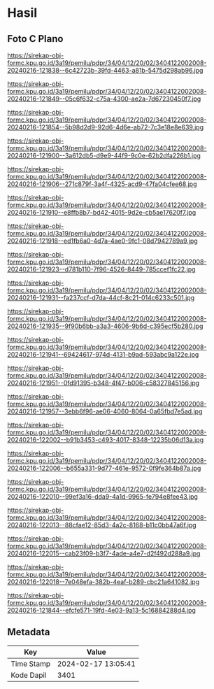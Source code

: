 # Hasil

## Foto C Plano

https://sirekap-obj-formc.kpu.go.id/3a19/pemilu/pdpr/34/04/12/20/02/3404122002008-20240216-121838--6c42723b-39fd-4463-a81b-5475d298ab96.jpg

https://sirekap-obj-formc.kpu.go.id/3a19/pemilu/pdpr/34/04/12/20/02/3404122002008-20240216-121849--05c6f632-c75a-4300-ae2a-7d67230450f7.jpg

https://sirekap-obj-formc.kpu.go.id/3a19/pemilu/pdpr/34/04/12/20/02/3404122002008-20240216-121854--5b98d2d9-92d6-4d6e-ab72-7c3e18e8e639.jpg

https://sirekap-obj-formc.kpu.go.id/3a19/pemilu/pdpr/34/04/12/20/02/3404122002008-20240216-121900--3a612db5-d9e9-44f9-9c0e-62b2dfa226b1.jpg

https://sirekap-obj-formc.kpu.go.id/3a19/pemilu/pdpr/34/04/12/20/02/3404122002008-20240216-121906--271c879f-3a4f-4325-acd9-47fa04cfee68.jpg

https://sirekap-obj-formc.kpu.go.id/3a19/pemilu/pdpr/34/04/12/20/02/3404122002008-20240216-121910--e8ffb8b7-bd42-4015-9d2e-cb5ae17620f7.jpg

https://sirekap-obj-formc.kpu.go.id/3a19/pemilu/pdpr/34/04/12/20/02/3404122002008-20240216-121918--ed1fb6a0-4d7a-4ae0-9fc1-08d7942789a9.jpg

https://sirekap-obj-formc.kpu.go.id/3a19/pemilu/pdpr/34/04/12/20/02/3404122002008-20240216-121923--d781b110-7f96-4526-8449-785ccef1fc22.jpg

https://sirekap-obj-formc.kpu.go.id/3a19/pemilu/pdpr/34/04/12/20/02/3404122002008-20240216-121931--fa237ccf-d7da-44cf-8c21-014c6233c501.jpg

https://sirekap-obj-formc.kpu.go.id/3a19/pemilu/pdpr/34/04/12/20/02/3404122002008-20240216-121935--9f90b6bb-a3a3-4606-9b6d-c395ecf5b280.jpg

https://sirekap-obj-formc.kpu.go.id/3a19/pemilu/pdpr/34/04/12/20/02/3404122002008-20240216-121941--69424617-974d-4131-b9ad-593abc9a122e.jpg

https://sirekap-obj-formc.kpu.go.id/3a19/pemilu/pdpr/34/04/12/20/02/3404122002008-20240216-121951--0fd91395-b348-4f47-b006-c58327845156.jpg

https://sirekap-obj-formc.kpu.go.id/3a19/pemilu/pdpr/34/04/12/20/02/3404122002008-20240216-121957--3ebb6f96-ae06-4060-8064-0a65fbd7e5ad.jpg

https://sirekap-obj-formc.kpu.go.id/3a19/pemilu/pdpr/34/04/12/20/02/3404122002008-20240216-122002--b91b3453-c493-4017-8348-12235b06d13a.jpg

https://sirekap-obj-formc.kpu.go.id/3a19/pemilu/pdpr/34/04/12/20/02/3404122002008-20240216-122006--b655a331-9d77-461e-9572-0f9fe364b87a.jpg

https://sirekap-obj-formc.kpu.go.id/3a19/pemilu/pdpr/34/04/12/20/02/3404122002008-20240216-122010--99ef3a16-dda9-4a1d-9965-fe794e8fee43.jpg

https://sirekap-obj-formc.kpu.go.id/3a19/pemilu/pdpr/34/04/12/20/02/3404122002008-20240216-122013--88cfae12-85d3-4a2c-8168-b11c0bb47a6f.jpg

https://sirekap-obj-formc.kpu.go.id/3a19/pemilu/pdpr/34/04/12/20/02/3404122002008-20240216-122015--cab23f09-b3f7-4ade-a4e7-d2f492d288a9.jpg

https://sirekap-obj-formc.kpu.go.id/3a19/pemilu/pdpr/34/04/12/20/02/3404122002008-20240216-122018--7e048efa-382b-4eaf-b289-cbc21a641082.jpg

https://sirekap-obj-formc.kpu.go.id/3a19/pemilu/pdpr/34/04/12/20/02/3404122002008-20240216-121844--efcfe571-19fd-4e03-9a13-5c16884288d4.jpg


## Metadata

| Key        | Value               |
| ---------- | ------------------- |
| Time Stamp | 2024-02-17 13:05:41 |
| Kode Dapil | 3401                |



